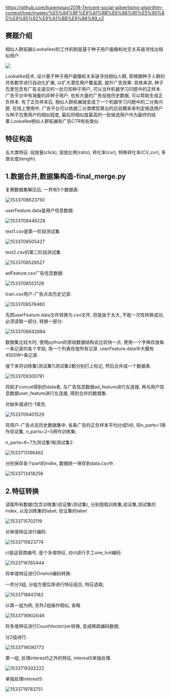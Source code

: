 https://github.com/liupengsay/2018-Tencent-social-advertising-algorithm-contest/tree/master/%E5%84%BF%E9%A1%BB%E6%88%90%E5%90%8D%E9%85%92%E9%A1%BB%E9%86%89_v2

## 赛题介绍

相似人群拓展(Lookalike)的工作机制是基于种子用户画像和社交关系链寻找出相似用户.

![](https://pic4.zhimg.com/80/v2-7ae346cc44d895b71ffb5cabc2baa769_hd.jpg)

Lookalike技术, 设计基于种子用户画像和关系链寻找相似人群, 即根据种子人群的共有数学进行自动化扩展, 以扩大潜在用户覆盖面, 提升广告效果. 具体来讲, 种子包里包含有广告主提交的一批已知种子用户, 可以当作机器学习问题中的正样本. 广告平台中有海量的非种子用户, 也有大量的广告投放历史数据, 可以帮助生成正负样本. 有了正负样本后, 相似人群拓展就变成了一个机器学习问题中的二分类问题. 在线上使用中, 广告平台可以依据二分类模型算出的后验概率来判定候选用户与种子包里用户的相似程度, 最后将相似度最高的一批候选用户作为最终的结果.Lookalike相似人群拓展和广告CTR有些类似.



## 特征构造

五大类特征: 投放量(click), 投放比例(ratio), 转化率(cvr), 特殊转化率(CV_cvr), 多值长度(length).



## 1.数据合并,数据集构造-final_merge.py

复赛数据集解压后, 一共有5个数据表:

![1533708623750](assets/1533708623750.png)

userFeature.data是用户信息数据:

![1533708446228](assets/1533708446228.png)

test1.csv是第一阶段测试集

![1533708505427](assets/1533708505427.png)

test2.csv的第二阶段测试集

![1533708528527](assets/1533708528527.png)

adFeature.csv广告信息数据:

![1533708553128](assets/1533708553128.png)

train.csv用户-广告点击历史记录:

![1533708578460](assets/1533708578460.png)



先把userFeature.data文件转换为.csv文件, 但是由于太大, 不能一次性转换成功, 必须读取一部分, 转换一部分:

![1533708942884](assets/1533708942884.png)

数据集比较大时, 使用python的原始数据结构会比较快一点, 使用一个字典存放每一条记录的各个字段, 用一个列表存放所有记录. userFeature.data中大概有4500W+条记录.



接下来将训练集\测试集1\测试集2都分别打上标记, 然后合并成一个数据表.

![1533709300791](assets/1533709300791.png)



将刚才concat得到的data表, 与广告信息数据ad_feature进行左连接, 再与用户信息数据user_feature进行左连接, 得到合并的数据集.

对缺失值进行-1填充. 

![1533709401529](assets/1533709401529.png)



将用户-广告点击历史数据集中, 各条广告的正负样本平均分成5份, 将n_parts=1用作验证集, n_parts=2~5用作训练集;

n_parts=6~7为测试集1和测试集2:

![1533713196462](assets/1533713196462.png)



分别保存各个part的index, 数据统一保存到data.csv中.

![1533713418256](assets/1533713418256.png)



## 2.特征转换

读取所有数据(包含训练集\验证集\测试集), 分别提取训练集,验证集,测试集的index, 以及训练集的label, 验证集的label

![1533715702119](assets/1533715702119.png)



对单值特征进行编码

![1533715823774](assets/1533715823774.png)



ct是运营商编号, 是个多值特征, 对ct进行手工one_hot编码:

![1533716765444](assets/1533716765444.png)



将单值特征进行Onehot编码转换:

一共分3组, 分组方便后序进行特征组合, 特征选取;

![1533718843182](assets/1533718843182.png)

以第一组为例, 另外2组操作相似, 省略

![1533718902046](assets/1533718902046.png)



将多值特征进行CountVectorizer转换, 变成稀疏编码数据;

分2组进行.

![1533719090773](assets/1533719090773.png)

第一组, 处理interest5之外的特征, interest5单独处理.

![1533719302222](assets/1533719302222.png)



单独处理interest5:

![1533719783751](assets/1533719783751.png)



